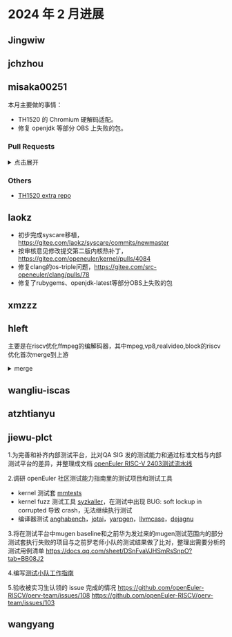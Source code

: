 # 2024 年 2 月进展

## Jingwiw

## jchzhou

## misaka00251

本月主要做的事情：

 - TH1520 的 Chromium 硬解码适配。
 - 修复 openjdk 等部分 OBS 上失败的包。

### Pull Requests

<details>
  <summary>点击展开</summary>

  - https://gitee.com/src-oerv/chromium/pulls/1
  - https://gitee.com/src-oerv/th1520-kernel/pulls/5
  - https://gitee.com/src-openeuler/openjdk-17/pulls/70
  - https://gitee.com/src-openeuler/openjdk-1.8.0/pulls/535
  - https://gitee.com/src-openeuler/openjdk-11/pulls/291
  - https://gitee.com/src-openeuler/live555/pulls/5

</details>

### Others

 - [TH1520 extra repo](https://build.tarsier-infra.com/project/show/Factory:RISC-V:TH1520)

## laokz
- 初步完成syscare移植，https://gitee.com/laokz/syscare/commits/newmaster
- 按审核意见修改提交第二版内核热补丁，https://gitee.com/openeuler/kernel/pulls/4084
- 修复clang的os-triple问题，https://gitee.com/src-openeuler/clang/pulls/78
- 修复了rubygems、openjdk-latest等部分OBS上失败的包

## xmzzz

## hleft

主要是在riscv优化ffmpeg的编解码器，其中mpeg,vp8,realvideo,block的riscv优化首次merge到上游

<details>
  <summary>merge</summary>

- https://git.ffmpeg.org/gitweb/ffmpeg.git/commit/0748d2bbc79a77abb7ea49cdc3ef55ac2605eaa0
- https://git.ffmpeg.org/gitweb/ffmpeg.git/commit/fdebde817c03e0983da31a1d5445b48bf0122e2c
- https://git.ffmpeg.org/gitweb/ffmpeg.git/commit/6728edadde116aec2efdb03ae09983dfab8e6c70
- https://git.ffmpeg.org/gitweb/ffmpeg.git/commit/ee08974f90892778988bd1e0e9e2c6a445d5c863
- https://git.ffmpeg.org/gitweb/ffmpeg.git/commit/d133e52790b39137c6be77437746d3e6274e6acb
- https://git.ffmpeg.org/gitweb/ffmpeg.git/commit/89189dd9e7aa9c90d5104a768b3397dc804a9f42
- https://git.ffmpeg.org/gitweb/ffmpeg.git/commit/c12053cefc9edd0f3524d4dc15c57de3fe7263a0
- https://git.ffmpeg.org/gitweb/ffmpeg.git/commit/e74e18cae466b4799af381adb3da0db151fffa56
- https://git.ffmpeg.org/gitweb/ffmpeg.git/commit/d897bbb48dcda23ca3d32332d5be4717dd66e551
- https://git.ffmpeg.org/gitweb/ffmpeg.git/commit/b41e115ddec4f2566246919a42990f529766f436
- https://git.ffmpeg.org/gitweb/ffmpeg.git/commit/f1ec475f6685ba07c3660d197213cb360462396e
- https://git.ffmpeg.org/gitweb/ffmpeg.git/commit/37463d7979ed562bf52051d092c6f5ae2748d0c2
- https://git.ffmpeg.org/gitweb/ffmpeg.git/commit/9cb8f262f2bcc9396f7c78e527f0889ec72a89e1
- https://git.ffmpeg.org/gitweb/ffmpeg.git/commit/925b55a5e889ed585f331dd09b7f7eb9f8299634
- https://git.ffmpeg.org/gitweb/ffmpeg.git/commit/9b90d0d36ad1ff6bed5007fa71e6e661d0c20bbd
- https://git.ffmpeg.org/gitweb/ffmpeg.git/commit/a7ad76fbbfae29eaf8c9372b34051edf4f835fd9
- https://git.ffmpeg.org/gitweb/ffmpeg.git/commit/40911bc1a1975382891181c67417f24b8cdb2c46
</details>

## wangliu-iscas

## atzhtianyu

## jiewu-plct
1.为完善和补齐内部测试平台，比对QA SIG 发的测试能力和通过标准文档与内部测试平台的差异，并整理成文档 [openEuler RISC-V 2403测试流水线](https://github.com/openEuler-RISCV/QA/blob/main/openEuler%20RISC-V%202403%E6%B5%8B%E8%AF%95%E6%B5%81%E6%B0%B4%E7%BA%BF.md)

2.调研 openEuler 社区测试能力指南里的测试项目和测试工具
- kernel 测试套 [mmtests](https://gitee.com/jean9823/openEuler_riscv_test/tree/master/openEuler_riscv_kernel_test/mmtests)
- kernel fuzz 测试工具 [syzkaller](https://gitee.com/jean9823/openEuler_riscv_test/tree/master/openEuler_riscv_kernel_test/syzkaller)，在测试中出现 BUG: soft lockup in corrupted 导致 crash，无法继续执行测试
- 编译器测试  [anghabench](https://gitee.com/jean9823/openEuler_riscv_test/tree/master/openEuler_riscv_compiler_test/anghabench)，[jotai](https://gitee.com/jean9823/openEuler_riscv_test/tree/master/openEuler_riscv_compiler_test/jotai)，[yarpgen](https://gitee.com/jean9823/openEuler_riscv_test/tree/master/openEuler_riscv_compiler_test/yarpgen)，[llvmcase](https://gitee.com/jean9823/openEuler_riscv_test/blob/master/openEuler_riscv_compiler_test/%E5%9C%A8openEuler%20riscv64%E4%B8%AD%E6%89%A7%E8%A1%8Cllvmcase%E6%B5%8B%E8%AF%95.md)，[dejagnu](https://gitee.com/jean9823/openEuler_riscv_test/blob/master/openEuler_riscv_compiler_test/%E5%9C%A8openEuler%20riscv64%E4%B8%AD%E4%BD%BF%E7%94%A8DejaGnu%E6%89%A7%E8%A1%8C%E7%BC%96%E8%AF%91%E5%99%A8%E6%B5%8B%E8%AF%95.md)

3.将在测试平台中mugen baseline和之前华为发过来的mugen测试范围内的部分测试套执行失败的项目与之前罗老师小队的测试结果做了比对，整理出需要分析的测试用例清单 https://docs.qq.com/sheet/DSnFvaVJHSmRsSnpO?tab=BB08J2 

4.编写[测试小队工作指南](https://github.com/openEuler-RISCV/QA/blob/main/README.md)

5.验收被实习生认领的 issue 完成的情况 
https://github.com/openEuler-RISCV/oerv-team/issues/108
https://github.com/openEuler-RISCV/oerv-team/issues/103
## wangyang
